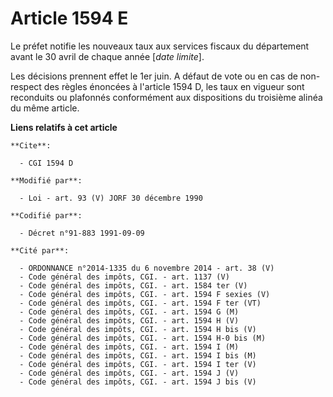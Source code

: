 # Article 1594 E

Le préfet notifie les nouveaux taux aux services fiscaux du département avant le 30 avril de chaque année [*date limite*].

Les décisions prennent effet le 1er juin. A défaut de vote ou en cas de non-respect des règles énoncées à l'article 1594 D,
les taux en vigueur sont reconduits ou plafonnés conformément aux dispositions du troisième alinéa du même article.

**Liens relatifs à cet article**

	**Cite**:

	  - CGI 1594 D

	**Modifié par**:

	  - Loi - art. 93 (V) JORF 30 décembre 1990

	**Codifié par**:

	  - Décret n°91-883 1991-09-09

	**Cité par**:

	  - ORDONNANCE n°2014-1335 du 6 novembre 2014 - art. 38 (V)
	  - Code général des impôts, CGI. - art. 1137 (V)
	  - Code général des impôts, CGI. - art. 1584 ter (V)
	  - Code général des impôts, CGI. - art. 1594 F sexies (V)
	  - Code général des impôts, CGI. - art. 1594 F ter (VT)
	  - Code général des impôts, CGI. - art. 1594 G (M)
	  - Code général des impôts, CGI. - art. 1594 H (V)
	  - Code général des impôts, CGI. - art. 1594 H bis (V)
	  - Code général des impôts, CGI. - art. 1594 H-0 bis (M)
	  - Code général des impôts, CGI. - art. 1594 I (M)
	  - Code général des impôts, CGI. - art. 1594 I bis (M)
	  - Code général des impôts, CGI. - art. 1594 I ter (V)
	  - Code général des impôts, CGI. - art. 1594 J (V)
	  - Code général des impôts, CGI. - art. 1594 J bis (V)
